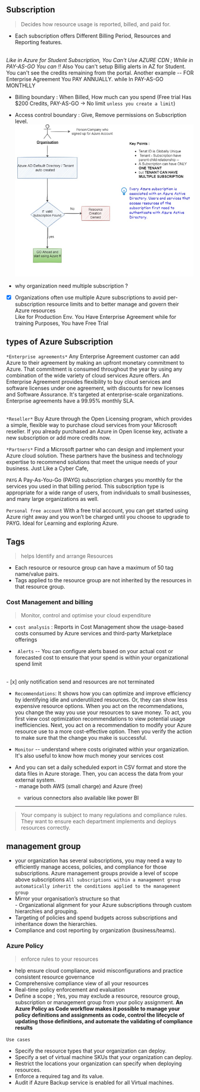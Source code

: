 ## Subscription
> Decides how resource usage is reported, billed, and paid for.

- Each subscription offers Different Billing Period, Resources and Reporting features.

 <br>    *Like in Azure for Student Subscription, You Can't Use AZURE CDN ; While in PAY-AS-GO You can !!*
     Also You can't setup Billig alerts in AZ for Student. You can't see the credits remaining from the portal.
     Another example -- FOR Enterprise Agreement You PAY ANNUALLY. while In PAY-AS-GO MONTHLLY

- Billing boundary : When Billed, How much can you spend (Free trial Has $200 Credits, PAY-AS-GO -> No limit `unless you create a limit`)
- Access control boundary : Give, Remove permissions on Subscription level.
![How Azure AD Is Linked to subscription](https://github.com/Ananyojha/spare-images/blob/main/AD%20vs%20AAD-Page-1.jpg?raw=true)

- why organization need multiple subscription ?
- [x] Organizations often use multiple Azure subscriptions to avoid per-subscription resource limits and to better manage and govern their Azure resources
<br> Like for Production Env. You Have Enterprise Agreement while for training Purposes, You have Free Trial 

## types of Azure Subscription

`*Enterprise agreements*`
Any Enterprise Agreement customer can add Azure to their agreement by making an upfront monetary commitment to Azure. That commitment is consumed throughout the year by using any combination of the wide variety of cloud services Azure offers. An Enterprise Agreement provides flexibility to buy cloud services and software licenses under one agreement, with discounts for new licenses and Software Assurance. It's targeted at enterprise-scale organizations. Enterprise agreements have a 99.95% monthly SLA.

<br>`*Reseller*`
Buy Azure through the Open Licensing program, which provides a simple, flexible way to purchase cloud services from your Microsoft reseller. If you already purchased an Azure in Open license key, activate a new subscription or add more credits now.

`*Partners*`
Find a Microsoft partner who can design and implement your Azure cloud solution. These partners have the business and technology expertise to recommend solutions that meet the unique needs of your business. Just Like a Cyber Cafe, 

`PAYG`
A Pay-As-You-Go (PAYG) subscription charges you monthly for the services you used in that billing period. This subscription type is appropriate for a wide range of users, from individuals to small businesses, and many large organizations as well.

`Personal free account`
With a free trial account, you can get started using Azure right away and you won’t be charged until you choose to upgrade to PAYG. Ideal for Learning and exploring Azure.

## Tags 
> helps Identify and arrange Resources

- Each resource or resource group can have a maximum of 50 tag name/value pairs.
- Tags applied to the resource group are not inherited by the resources in that resource group.

### Cost Management and billing
> Monitor, control and optimise your cloud expenditure

- `cost analysis` : Reports in Cost Management show the usage-based costs consumed by Azure services and third-party Marketplace offerings

- ` Alerts` -- You can configure alerts based on your actual cost or forecasted cost to ensure that your spend is within your organizational spend limit  
<br>
- [x] only notification send and resources are not terminated

- `Recommendations`: It shows how you can optimize and improve efficiency by identifying idle and underutilized resources. Or, they can show less expensive resource options. When you act on the recommendations, you change the way you use your resources to save money. To act, you first view cost optimization recommendations to view potential usage inefficiencies. Next, you act on a recommendation to modify your Azure resource use to a more cost-effective option. Then you verify the action to make sure that the change you make is successful.

- `Monitor` -- understand where costs originated within your organization. It's also useful to know how much money your services cost
-  And you can set a daily scheduled export in CSV format and store the data files in Azure storage. Then, you can access the data from your external system.
<br> - manage both AWS (small charge) and Azure (free)
     - various connectors also available like power BI
     
     --------------
     
> Your company is subject to many regulations and compliance rules. They want to ensure each department implements and deploys resources correctly.

## management group
-  your organization has several subscriptions, you may need a way to efficiently manage access, policies, and compliance for those subscriptions. Azure management groups provide a level of scope above subscriptions `All subscriptions within a management group automatically inherit the conditions applied to the management group`
-  Mirror your organisation’s structure so that 
<br>  - Organizational alignment for your Azure subscriptions through custom hierarchies and grouping.
- Targeting of policies and spend budgets across subscriptions and inheritance down the hierarchies.
- Compliance and cost reporting by organization (business/teams).


### Azure Policy 
> enforce rules to your resources
> 
- help ensure cloud compliance, avoid misconfigurations and practice consistent resource governance
- Comprehensive compliance view of all your resources
- Real-time policy enforcement and evaluation
- Define a scope ; Yes, you may exclude a resource, resource group, subscription or management group from your policy assignment.
**An Azure Policy as Code workflow makes it possible to manage your policy definitions and assignments as code, control the lifecycle of updating those definitions, and automate the validating of compliance results**

`Use cases`
- Specify the resource types that your organization can deploy.
- Specify a set of virtual machine SKUs that your organization can deploy.
- Restrict the locations your organization can specify when deploying resources.
- Enforce a required tag and its value.
- Audit if Azure Backup service is enabled for all Virtual machines.

